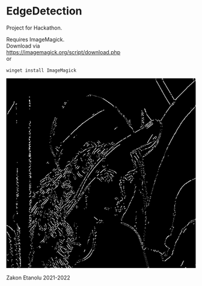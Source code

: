 # EdgeDetection
Project for Hackathon.

Requires ImageMagick.\
Download via\
https://imagemagick.org/script/download.php \
or
```
winget install ImageMagick
```

![alt text](output/Lenna.jpg)

Zakon Etanolu 2021-2022
